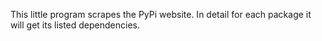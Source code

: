 This little program scrapes the PyPi website. In detail for each package it will get its listed dependencies.
